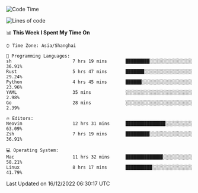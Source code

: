 <!--START_SECTION:waka-->
![Code Time](http://img.shields.io/badge/Code%20Time-1%2C063%20hrs%2040%20mins-blue)

![Lines of code](https://img.shields.io/badge/From%20Hello%20World%20I%27ve%20Written-24%20Thousand%20lines%20of%20code-blue)

📊 **This Week I Spent My Time On** 

```text
⌚︎ Time Zone: Asia/Shanghai

💬 Programming Languages: 
sh                       7 hrs 19 mins       █████████░░░░░░░░░░░░░░░░   36.91% 
Rust                     5 hrs 47 mins       ███████░░░░░░░░░░░░░░░░░░   29.24% 
Python                   4 hrs 45 mins       ██████░░░░░░░░░░░░░░░░░░░   23.96% 
YAML                     35 mins             ░░░░░░░░░░░░░░░░░░░░░░░░░   2.98% 
Go                       28 mins             ░░░░░░░░░░░░░░░░░░░░░░░░░   2.39%

🔥 Editors: 
Neovim                   12 hrs 31 mins      ███████████████░░░░░░░░░░   63.09% 
Zsh                      7 hrs 19 mins       █████████░░░░░░░░░░░░░░░░   36.91%

💻 Operating System: 
Mac                      11 hrs 32 mins      ██████████████░░░░░░░░░░░   58.21% 
Linux                    8 hrs 17 mins       ██████████░░░░░░░░░░░░░░░   41.79%

```


 Last Updated on 16/12/2022 06:30:17 UTC
<!--END_SECTION:waka-->
